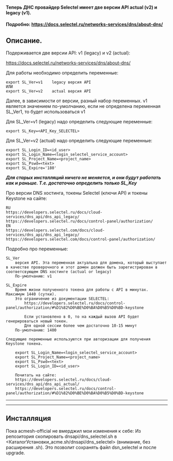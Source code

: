 #### Теперь ДНС провайдер Selectel имеет две версии API actual (v2) и legacy (v1).
#### Подробно: https://docs.selectel.ru/networks-services/dns/about-dns/

Описание.
---
Подерживается две версии API: v1 (legacy) и v2 (actual):

https://docs.selectel.ru/networks-services/dns/about-dns/

Для работы необходимо определить переменные:

    export SL_Ver=v1    legacy версия API
    ИЛИ
    export SL_Ver=v2    actual версия API

Далее, в зависимости от версии, разный набор переменных.
v1 является значением по-умолчанию, если не определена переменная SL_Ver1, то будет использоваться v1

Для SL_Ver=v1 (legacy) надо определить следующие переменные:

    export SL_Key=<API_Key_SELECTEL>
    
Для SL_Ver=v2 (actual) надо определить следующие переменные:

    export SL_Login_ID=<id_user>
    export SL_Login_Name=<login_selectel_service_account>
    export SL_Project_Name=<project_name>
    export SL_Pswd=<text>
    export SL_Expire='180'

__*Для старых инсталляций ничего не меняется, и они будут работать как и раньше. Т.е. достаточно определить только SL_Key*__

Про версии DNS хостинга, токены Selectel (ключи API) и токены Keystone на сайте:

    RU
    https://developers.selectel.ru/docs/cloud-services/dns_api/dns_api_legacy/
    https://developers.selectel.ru/docs/control-panel/authorization/
    EN
    https://developers.selectel.com/docs/cloud-services/dns_api/dns_api_legacy/
    https://developers.selectel.com/docs/control-panel/authorization/


Подробно про переменные:

    SL_Ver
        версия API. Эта переменная актуальна для домена, который выступает в качестве проверочного и этот домен должен быть зарегистрирован в соответсвующем DNS хостинге (actual or legacy)
        По-умолчанию: v1

    SL_Expire
        Время жизни полученного токена для работы с API в минутах. Максимум 1440 (сутки).
        Это ограничение из документации SELECTEL:
            https://developers.selectel.ru/docs/control-panel/authorization/#%D1%82%D0%BE%D0%BA%D0%B5%D0%BD-keystone

            Если установлено в 0, то на каждый вызов API будет генерироваться новый токен.
            Для одной сессии более чем достаточно 10-15 минут
        По-умолчанию: 1400

    Следующие переменные используются при авторизации для получения Keystone токена.
        
        export SL_Login_Name=<login_selectel_service_account>
        export SL_Project_Name=<project_name>
        export SL_Pswd=<text>
        export SL_Login_ID=<id_user>

        Почитать на сайте:
        https://developers.selectel.ru/docs/cloud-services/dns_api/dns_api_actual/
        https://developers.selectel.ru/docs/control-panel/authorization/#%D1%82%D0%BE%D0%BA%D0%B5%D0%BD-keystone
_______________________________
_______________________________
## Инсталляция
Пока acmesh-official не вмерджил мои изменения к себе:
Из репозитория скопировать dnsapi/dns_selectel.sh в <КаталогУстановки_acme.sh/dnsapi/dns_selectel> (внимание, без расширения .sh). Это позволит сохранять файл dsn_selectel и после upgrade.